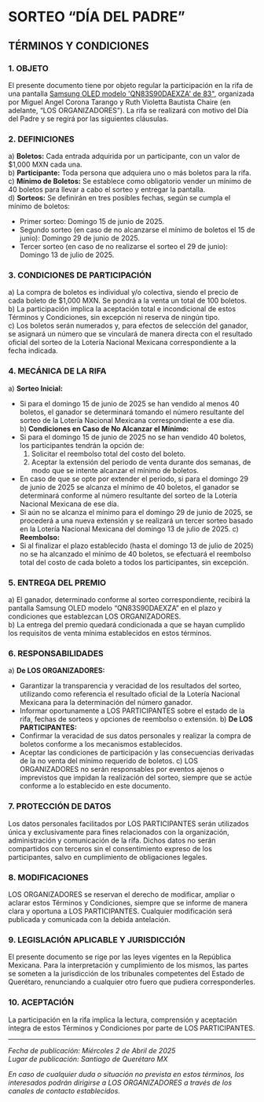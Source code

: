 # **SORTEO “DÍA DEL PADRE”**
## **TÉRMINOS Y CONDICIONES**

### **1. OBJETO**  
El presente documento tiene por objeto regular la participación en la rifa de una pantalla [Samsung OLED modelo 'QN83S90DAEXZA' de 83"](https://www.samsung.com/mx/tvs/oled-tv/s90d-83-inch-oled-4k-tizen-os-smart-tv-qn83s90daexzx/), organizada por Miguel Angel Corona Tarango y Ruth Violetta Bautista Chaire (en adelante, “LOS ORGANIZADORES”). La rifa se realizará con motivo del Día del Padre y se regirá por las siguientes cláusulas.

###  **2. DEFINICIONES**  
a) **Boletos:** Cada entrada adquirida por un participante, con un valor de $1,000 MXN cada una.  
b) **Participante:** Toda persona que adquiera uno o más boletos para la rifa.  
c) **Mínimo de Boletos:** Se establece como obligatorio vender un mínimo de 40 boletos para llevar a cabo el sorteo y entregar la pantalla.  
d) **Sorteos:** Se definirán en tres posibles fechas, según se cumpla el mínimo de boletos:
- Primer sorteo: Domingo 15 de junio de 2025.
- Segundo sorteo (en caso de no alcanzarse el mínimo de boletos el 15 de junio): Domingo 29 de junio de 2025.
- Tercer sorteo (en caso de no realizarse el sorteo el 29 de junio): Domingo 13 de julio de 2025.

### **3. CONDICIONES DE PARTICIPACIÓN**  
a) La compra de boletos es individual y/o colectiva, siendo el precio de cada boleto de $1,000 MXN. Se pondrá a la venta un total de 100 boletos.  
b) La participación implica la aceptación total e incondicional de estos Términos y Condiciones, sin excepción ni reserva de ningún tipo.  
c) Los boletos serán numerados y, para efectos de selección del ganador, se asignará un número que se vinculará de manera directa con el resultado oficial del sorteo de la Lotería Nacional Mexicana correspondiente a la fecha indicada.

### **4. MECÁNICA DE LA RIFA**  
a) **Sorteo Inicial:**  
   - Si para el domingo 15 de junio de 2025 se han vendido al menos 40 boletos, el ganador se determinará tomando el número resultante del sorteo de la Lotería Nacional Mexicana correspondiente a ese día.  
b) **Condiciones en Caso de No Alcanzar el Mínimo:**  
   - Si para el domingo 15 de junio de 2025 no se han vendido 40 boletos, los participantes tendrán la opción de:
     1. Solicitar el reembolso total del costo del boleto.
     2. Aceptar la extensión del periodo de venta durante dos semanas, de modo que se intente alcanzar el mínimo de boletos.
   - En caso de que se opte por extender el periodo, si para el domingo 29 de junio de 2025 se alcanza el mínimo de 40 boletos, el ganador se determinará conforme al número resultante del sorteo de la Lotería Nacional Mexicana de ese día.
   - Si aún no se alcanza el mínimo para el domingo 29 de junio de 2025, se procederá a una nueva extensión y se realizará un tercer sorteo basado en la Lotería Nacional Mexicana del domingo 13 de julio de 2025.
c) **Reembolso:**  
   - Si al finalizar el plazo establecido (hasta el domingo 13 de julio de 2025) no se ha alcanzado el mínimo de 40 boletos, se efectuará el reembolso total del costo de cada boleto a todos los participantes, sin excepción.

### **5. ENTREGA DEL PREMIO**  
a) El ganador, determinado conforme al sorteo correspondiente, recibirá la pantalla Samsung OLED modelo “QN83S90DAEXZA” en el plazo y condiciones que establezcan LOS ORGANIZADORES.  
b) La entrega del premio quedará condicionada a que se hayan cumplido los requisitos de venta mínima establecidos en estos términos.

### **6. RESPONSABILIDADES**  
a) **De LOS ORGANIZADORES:**  
   - Garantizar la transparencia y veracidad de los resultados del sorteo, utilizando como referencia el resultado oficial de la Lotería Nacional Mexicana para la determinación del número ganador.
   - Informar oportunamente a LOS PARTICIPANTES sobre el estado de la rifa, fechas de sorteos y opciones de reembolso o extensión.
b) **De LOS PARTICIPANTES:**  
   - Confirmar la veracidad de sus datos personales y realizar la compra de boletos conforme a los mecanismos establecidos.
   - Aceptar las condiciones de participación y las consecuencias derivadas de la no venta del mínimo requerido de boletos.
c) LOS ORGANIZADORES no serán responsables por eventos ajenos o imprevistos que impidan la realización del sorteo, siempre que se actúe conforme a lo establecido en este documento.

### **7. PROTECCIÓN DE DATOS**  
Los datos personales facilitados por LOS PARTICIPANTES serán utilizados única y exclusivamente para fines relacionados con la organización, administración y comunicación de la rifa. Dichos datos no serán compartidos con terceros sin el consentimiento expreso de los participantes, salvo en cumplimiento de obligaciones legales.

### **8. MODIFICACIONES**  
LOS ORGANIZADORES se reservan el derecho de modificar, ampliar o aclarar estos Términos y Condiciones, siempre que se informe de manera clara y oportuna a LOS PARTICIPANTES. Cualquier modificación será publicada y comunicada con la debida antelación.

### **9. LEGISLACIÓN APLICABLE Y JURISDICCIÓN**  
El presente documento se rige por las leyes vigentes en la República Mexicana. Para la interpretación y cumplimiento de los mismos, las partes se someten a la jurisdicción de los tribunales competentes del Estado de Querétaro, renunciando a cualquier otro fuero que pudiera corresponderles.

### **10. ACEPTACIÓN**  
La participación en la rifa implica la lectura, comprensión y aceptación íntegra de estos Términos y Condiciones por parte de LOS PARTICIPANTES.

---

*Fecha de publicación: Miércoles 2 de Abril de 2025*  
*Lugar de publicación: Santiago de Querétaro MX*

*En caso de cualquier duda o situación no prevista en estos términos, los interesados podrán dirigirse a LOS ORGANIZADORES a través de los canales de contacto establecidos.*
